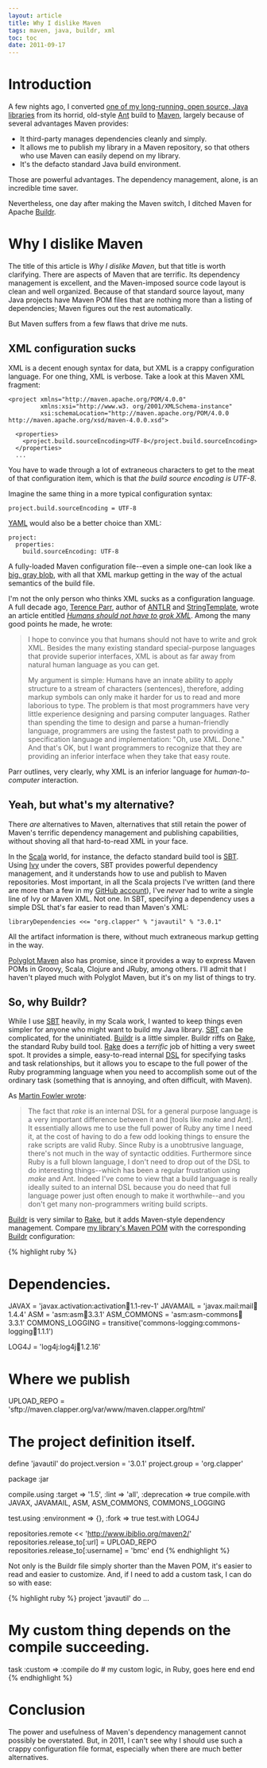 ```yaml
---
layout: article
title: Why I dislike Maven
tags: maven, java, buildr, xml
toc: toc
date: 2011-09-17
---
```


# Introduction

A few nights ago, I converted
[one of my long-running, open source, Java libraries][javautil] from its
horrid, old-style [Ant][] build to [Maven][], largely because of several
advantages Maven provides:

* It third-party manages dependencies cleanly and simply.
* It allows me to publish my library in a Maven repository, so that others
  who use Maven can easily depend on my library.
* It's the defacto standard Java build environment.

Those are powerful advantages. The dependency management, alone, is an
incredible time saver.

Nevertheless, one day after making the Maven switch, I ditched Maven for
Apache [Buildr][].

# Why I dislike Maven

The title of this article is *Why I dislike Maven*, but that title is worth
clarifying. There are aspects of Maven that are terrific. Its dependency
management is excellent, and the Maven-imposed source code layout is clean
and well organized. Because of that standard source layout, many Java
projects have Maven POM files that are nothing more than a listing of
dependencies; Maven figures out the rest automatically.

But Maven suffers from a few flaws that drive me nuts.

## XML configuration sucks

XML is a decent enough syntax for data, but XML is a crappy configuration
language. For one thing, XML is verbose. Take a look at this Maven XML
fragment:

    <project xmlns="http://maven.apache.org/POM/4.0.0"
             xmlns:xsi="http://www.w3. org/2001/XMLSchema-instance"
             xsi:schemaLocation="http://maven.apache.org/POM/4.0.0 http://maven.apache.org/xsd/maven-4.0.0.xsd">

      <properties>
        <project.build.sourceEncoding>UTF-8</project.build.sourceEncoding>
      </properties>
      ...

You have to wade through a lot of extraneous characters to get to the meat
of that configuration item, which is that *the build source encoding is
UTF-8*.

Imagine the same thing in a more typical configuration syntax:

    project.build.sourceEncoding = UTF-8

[YAML][] would also be a better choice than XML:

    project:
      properties:
        build.sourceEncoding: UTF-8

A fully-loaded Maven configuration file--even a simple one­-can look like a
[big, gray blob][javautil-pom], with all that XML markup getting in the way
of the actual semantics of the build file.

I'm not the only person who thinks XML sucks as a configuration language.
A full decade ago, [Terence Parr][], author of [ANTLR][] and [StringTemplate][],
wrote an article entitled [*Humans should not have to grok XML*][parr-xml].
Among the many good points he made, he wrote:

> I hope to convince you that humans should not have to write and grok XML.
> Besides the many existing standard special-purpose languages that provide
> superior interfaces, XML is about as far away from natural human language
> as you can get.
>
> My argument is simple: Humans have an innate ability to apply structure
> to a stream of characters (sentences), therefore, adding markup symbols
> can only make it harder for us to read and more laborious to type. The
> problem is that most programmers have very little experience designing
> and parsing computer languages. Rather than spending the time to design
> and parse a human-friendly language, programmers are using the fastest
> path to providing a specification language and implementation: "Oh, use
> XML. Done." And that's OK, but I want programmers to recognize that they
> are providing an inferior interface when they take that easy route.

Parr outlines, very clearly, why XML is an inferior language for
*human-to-computer* interaction.

## Yeah, but what's my alternative?

There *are* alternatives to Maven, alternatives that still retain the power
of Maven's terrific dependency management and publishing capabilities,
without shoving all that hard-to-read XML in your face.

In the [Scala][] world, for instance, the defacto standard build tool is
[SBT][]. Using [Ivy][] under the covers, SBT provides powerful dependency
management, and it understands how to use and publish to Maven
repositories. Most important, in all the Scala projects I've written (and
there are more than a few in my [GitHub account][]), I've *never* had to
write a single line of Ivy or Maven XML. Not one. In SBT, specifying a
dependency uses a simple DSL that's far easier to read than Maven's XML:

    libraryDependencies <<= "org.clapper" % "javautil" % "3.0.1"

All the artifact information is there, without much extraneous markup
getting in the way.

[Polyglot Maven][] also has promise, since it provides a way to express
Maven POMs in Groovy, Scala, Clojure and JRuby, among others. I'll admit
that I haven't played much with Polyglot Maven, but it's on my list of
things to try.

## So, why Buildr?

While I use [SBT][] heavily, in my Scala work, I wanted to keep things even
simpler for anyone who might want to build my Java library. [SBT][] can be
complicated, for the uninitiated. [Buildr][] is a little simpler. Buildr
riffs on [Rake][], the standard Ruby build tool. [Rake][] does a *terrific*
job of hitting a very sweet spot. It provides a simple, easy-to-read
internal [DSL][] for specifying tasks and task relationships, but it allows
you to escape to the full power of the Ruby programming language when you
need to accomplish some out of the ordinary task (something that is
annoying, and often difficult, with Maven).

As [Martin Fowler wrote][fowler-rake]:

> The fact that *rake* is an internal DSL for a general purpose language is
> a very important difference between it and \[tools like *make* and Ant\].
> It essentially allows me to use the full power of Ruby any time I need
> it, at the cost of having to do a few odd looking things to ensure the
> rake scripts are valid Ruby. Since Ruby is a unobtrusive language,
> there's not much in the way of syntactic oddities. Furthermore since Ruby
> is a full blown language, I don't need to drop out of the DSL to do
> interesting things--which has been a regular frustration using *make* and
> Ant. Indeed I've come to view that a build language is really ideally
> suited to an internal DSL because you do need that full language power
> just often enough to make it worthwhile--and you don't get many
> non-programmers writing build scripts.

[Buildr][] is very similar to [Rake][], but it adds Maven-style dependency
management. Compare [my library's Maven POM][javautil-pom] with the
corresponding [Buildr][] configuration:

{% highlight ruby %}
# Dependencies.
JAVAX            = 'javax.activation:activation:jar:1.1-rev-1'
JAVAMAIL         = 'javax.mail:mail:jar:1.4.4'
ASM              = 'asm:asm:jar:3.3.1'
ASM_COMMONS      = 'asm:asm-commons:jar:3.3.1'
COMMONS_LOGGING  = transitive('commons-logging:commons-logging:jar:1.1.1')

LOG4J            = 'log4j:log4j:jar:1.2.16'

# Where we publish
UPLOAD_REPO      = 'sftp://maven.clapper.org/var/www/maven.clapper.org/html'

# The project definition itself.
define 'javautil' do
  project.version = '3.0.1'
  project.group   = 'org.clapper'

  package :jar

  compile.using :target => '1.5', :lint => 'all', :deprecation => true
  compile.with JAVAX, JAVAMAIL, ASM, ASM_COMMONS, COMMONS_LOGGING

  test.using :environment => {}, :fork => true
  test.with LOG4J

  repositories.remote << 'http://www.ibiblio.org/maven2/'
  repositories.release_to[:url] = UPLOAD_REPO
  repositories.release_to[:username] = 'bmc'
end
{% endhighlight %}

Not only is the Buildr file simply shorter than the Maven POM, it's easier
to read and easier to customize. And, if I need to add a custom task, I can
do so with ease:

{% highlight ruby %}
project 'javautil' do
  ...
  # My custom thing depends on the compile succeeding.
  task :custom => :compile do
    # my custom logic, in Ruby, goes here
  end
end
{% endhighlight %}

# Conclusion

The power and usefulness of Maven's dependency management cannot possibly
be overstated. But, in 2011, I can't see why I should use such a crappy
configuration file format, especially when there are much better
alternatives.

[GitHub account]: https://github.com/bmc/
[javautil]: http://software.clapper.org/javautil/
[Maven]: http://maven.apache.org/
[Ant]: http://ant.apache.org/
[Buildr]: http://buildr.apache.org/
[Rake]: http://rake.rubyforge.org/
[Ruby]: http://www.ruby-lang.org/
[SBT]: https://github.com/harrah/xsbt/wiki
[Ivy]: http://ant.apache.org/ivy/
[Scala]: http://www.scala-lang.org/
[YAML]: http://yaml.org/
[javautil-pom]: https://raw.github.com/bmc/javautil/1176821ba7c49a062f23f9b6eca720adb6782b52/pom.xml
[parr-xml]: http://www.ibm.com/developerworks/xml/library/x-sbxml/index.html
[Terence Parr]: http://www.cs.usfca.edu/~parrt/
[ANTLR]: http://www.antlr.org/
[StringTemplate]: http://stringtemplate.org/
[fowler-rake]: http://martinfowler.com/articles/rake.html
[DSL]: http://en.wikipedia.org/wiki/Domain-specific_language
[Polyglot Maven]: https://github.com/sonatype/polyglot-maven
